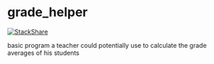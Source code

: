 # grade_helper

[![StackShare](https://img.shields.io/badge/tech-stack-0690fa.svg?style=flat)](https://stackshare.io/2Clutch/knowledge-purse)

basic program a teacher could potentially use to calculate the grade averages of his students
